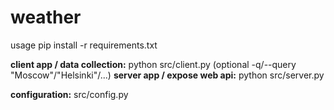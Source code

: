 # weather
usage
pip install -r requirements.txt

**client app / data collection:** python src/client.py (optional -q/--query "Moscow"/"Helsinki"/...)
**server app / expose web api:** python src/server.py

**configuration:** src/config.py
